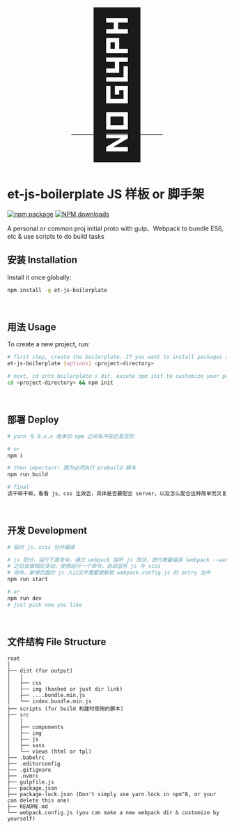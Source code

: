 <p align="center">
  <a href="http://ant.design">
    <!-- <img width="320" alt="🔨" src="https://t.alipayobjects.com/images/rmsweb/T1B9hfXcdvXXXXXXXX.svg"> -->
    <span style="font-size: 320px;">🔨</span>
  </a>
</p>

# et-js-boilerplate JS 样板 or 脚手架

[![npm package](https://img.shields.io/npm/v/et-js-boilerplate.svg?style=flat-square)](https://www.npmjs.org/package/et-js-boilerplate)
[![NPM downloads](https://img.shields.io/npm/dm/et-js-boilerplate.svg?style=flat-square)](https://npmjs.org/package/et-js-boilerplate)

A personal or common proj initial proto with gulp、Webpack to bundle ES6, etc & use scripts to do build tasks


## 安装 Installation
Install it once globally:
```sh
npm install -g et-js-boilerplate
```

<br />

## 用法 Usage 
To create a new project, run:
```sh
# first step, create the boilerplate. If you want to install packages automatically, please add -i
et-js-boilerplate [options] <project-directory>

# next, cd into boilerplate's dir, excute npm init to customize your package.json
cd <project-directory> && npm init
```

<br />

## 部署 Deploy

```sh
# yarn 与 8.x.x 版本的 npm 之间有冲突还是怎的

# or
npm i

# then important! 因为必须执行 prebuild 脚本
npm run build

# final
该干嘛干嘛，看看 js、css 生效否，具体是否要配合 server，以及怎么配合这种简单而又复杂的事不要来问我！
```

<br />

## 开发 Development
```sh
# 临时 js、scss 分开编译

# js 部分，运行下面命令，通过 webpack 监听 js 改动，进行增量编译（webpack --watch 也是在内存中还是直接被编译到 dist？）
# 之后会做相应变动，使得运行一个命令，自动监听 js 与 scss
# 另外，新增页面的 js 入口文件需要更新到 webpack.config.js 的 entry 当中
npm run start

# or
npm run dev
# just pick one you like

```

<br />

## 文件结构 File Structure
```
root
│  
├── dist (for output)
│   │  
│   ├── css
│   ├── img (hashed or just dir link)
│   ├── ....bundle.min.js
│   └── index.bundle.min.js
├── scripts (for build 构建时使用的脚本)
├── src
│   │  
│   ├── components
│   ├── img
│   ├── js
│   ├── sass
│   └── views (html or tpl)
├── .babelrc
├── .editorconfig
├── .gitignore
├── .nvmrc
├── gulpfile.js
├── package.json
├── package-lock.json (Don't simply use yarn.lock in npm^8, or your can delete this one)
├── README.md
└── webpack.config.js (you can make a new webpack dir & customize by yourself)
```
